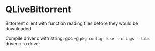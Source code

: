 QLiveBittorrent
===============

Bittorrent client with function reading files before they would be downloaded

Compile driver.c with string: gcc -g `pkg-config fuse --cflags --libs` driver.c -o driver
